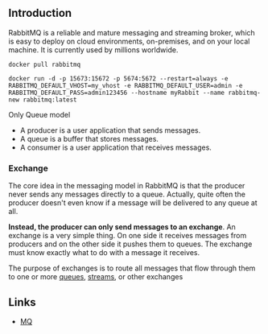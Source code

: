## Introduction

RabbitMQ is a reliable and mature messaging and streaming broker, which is easy to deploy on cloud environments, on-premises, and on your local machine. It is currently used by millions worldwide.




```shell
docker pull rabbitmq

docker run -d -p 15673:15672 -p 5674:5672 --restart=always -e RABBITMQ_DEFAULT_VHOST=my_vhost -e RABBITMQ_DEFAULT_USER=admin -e RABBITMQ_DEFAULT_PASS=admin123456 --hostname myRabbit --name rabbitmq-new rabbitmq:latest
```

Only Queue model

- A producer is a user application that sends messages.
- A queue is a buffer that stores messages.
- A consumer is a user application that receives messages.



### Exchange

The core idea in the messaging model in RabbitMQ is that the producer never sends any messages directly to a queue. 
Actually, quite often the producer doesn't even know if a message will be delivered to any queue at all.

**Instead, the producer can only send messages to an exchange**. An exchange is a very simple thing. 
On one side it receives messages from producers and on the other side it pushes them to queues. 
The exchange must know exactly what to do with a message it receives. 



The purpose of exchanges is to route all messages that flow through them to one or more [queues](https://www.rabbitmq.com/docs/queues), [streams](https://www.rabbitmq.com/docs/streams), or other exchanges







## Links

- [MQ](/docs/CS/MQ/MQ.md?id=RocketMQ)



